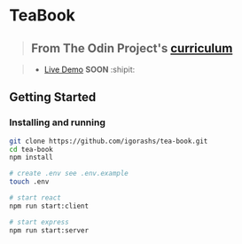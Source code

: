# TeaBook

> ## From The Odin Project's [curriculum](https://www.theodinproject.com/lessons/odin-book)

> - [Live Demo]() **SOON** :shipit:

## Getting Started

### Installing and running

```bash
git clone https://github.com/igorashs/tea-book.git
cd tea-book
npm install

# create .env see .env.example
touch .env

# start react
npm run start:client

# start express
npm run start:server
```
